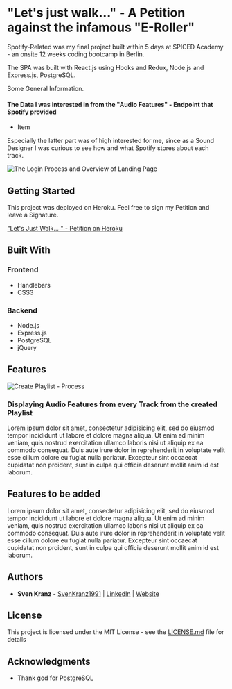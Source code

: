# "Let's just walk..." - A Petition against the infamous "E-Roller"

Spotify-Related was my final project built within 5 days at SPICED Academy - an onsite 12 weeks coding bootcamp in Berlin.

The SPA was built with React.js using Hooks and Redux, Node.js and Express.js, PostgreSQL.

Some General Information.

#### The Data I was interested in from the "Audio Features" - Endpoint that Spotify provided

-   Item

Especially the latter part was of high interested for me, since as a Sound Designer I was curious to see how and what Spotify stores about each track.

![The Login Process and Overview of Landing Page]()

## Getting Started

This project was deployed on Heroku.
Feel free to sign my Petition and leave a Signature.

["Let's Just Walk... " - Petition on Heroku](https://letsjustwalk.herokuapp.com)

## Built With

### Frontend

-   Handlebars
-   CSS3

### Backend

-   Node.js
-   Express.js
-   PostgreSQL
-   jQuery

## Features

![Create Playlist - Process](readmegifs/Gif_1_640px_CreatePlaylist.gif)

### Displaying Audio Features from every Track from the created Playlist

Lorem ipsum dolor sit amet, consectetur adipisicing elit, sed do eiusmod tempor incididunt ut labore et dolore magna aliqua. Ut enim ad minim veniam, quis nostrud exercitation ullamco laboris nisi ut aliquip ex ea commodo consequat. Duis aute irure dolor in reprehenderit in voluptate velit esse cillum dolore eu fugiat nulla pariatur. Excepteur sint occaecat cupidatat non proident, sunt in culpa qui officia deserunt mollit anim id est laborum.

## Features to be added

Lorem ipsum dolor sit amet, consectetur adipisicing elit, sed do eiusmod tempor incididunt ut labore et dolore magna aliqua. Ut enim ad minim veniam, quis nostrud exercitation ullamco laboris nisi ut aliquip ex ea commodo consequat. Duis aute irure dolor in reprehenderit in voluptate velit esse cillum dolore eu fugiat nulla pariatur. Excepteur sint occaecat cupidatat non proident, sunt in culpa qui officia deserunt mollit anim id est laborum.

## Authors

-   **Sven Kranz** - [SvenKranz1991](https://github.com/SvenKranz1991) | [LinkedIn](https://www.linkedin.com/in/sven-kranz-a2389318b/) | [Website](www.google.com)

## License

This project is licensed under the MIT License - see the [LICENSE.md](LICENSE.md) file for details

## Acknowledgments

-   Thank god for PostgreSQL
